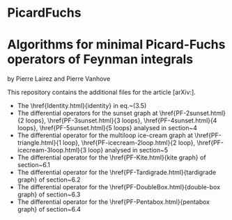 # PicardFuchs
Algorithms for minimal Picard-Fuchs operators of Feynman integrals
==================================================================
by Pierre Lairez and Pierre Vanhove

This repository contains the additional files for the article [arXiv:].

* The \href{Identity.html}{identity} in eq.~(3.5)
* The differential operators for the sunset graph at
  \href{PF-2sunset.html}{2 loops},
\href{PF-3sunset.html}{3 loops}, 
\href{PF-4sunset.html}{4 loops},
\href{PF-5sunset.html}{5 loops}  analysed in  section~4
* The differential operator for the multiloop ice-cream graph at
  \href{PF-triangle.html}{1 loop},   \href{PF-icecream-2loop.html}{2 loop},
\href{PF-icecream-3loop.html}{3 loop}
analysed in section~5
* The differential operator for the \href{PF-Kite.html}{kite graph} of section~6.1
* The differential operator for the
  \href{PF-Tardigrade.html}{tardigrade graph} of section~6.2
* The differential operator for the \href{PF-DoubleBox.html}{double-box graph}
   of section~6.3
* The differential operator for the \href{PF-Pentabox.html}{pentabox graph}
  of section~6.4
